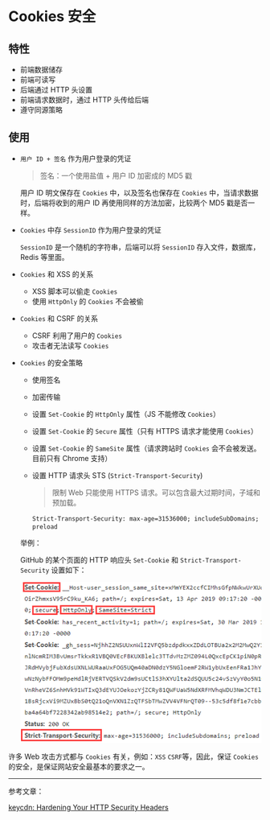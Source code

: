 # Cookies 安全

## 特性

- 前端数据储存
- 前端可读写
- 后端通过 HTTP 头设置
- 前端请求数据时，通过 HTTP 头传给后端
- 遵守同源策略

## 使用

- `用户 ID + 签名` 作为用户登录的凭证

  > 签名：一个使用盐值 + 用户 ID 加密成的 MD5 戳

  用户 ID 明文保存在 `Cookies` 中，以及签名也保存在 `Cookies` 中，当请求数据时，后端将收到的用户 ID 再使用同样的方法加密，比较两个 MD5 戳是否一样。

- `Cookies` 中存 `SessionID` 作为用户登录的凭证

  `SessionID` 是一个随机的字符串，后端可以将 `SessionID` 存入文件，数据库，Redis 等里面。

- `Cookies` 和 XSS 的关系

  - XSS 脚本可以偷走 `Cookies`
  - 使用 `HttpOnly` 的 `Cookies` 不会被偷

- `Cookies` 和 CSRF 的关系

  - CSRF 利用了用户的 `Cookies`
  - 攻击者无法读写 `Cookies`

- `Cookies` 的安全策略

  - 使用签名
  - 加密传输
  - 设置 `Set-Cookie` 的 `HttpOnly` 属性（JS 不能修改 `Cookies`）
  - 设置 `Set-Cookie` 的 `Secure` 属性（只有 HTTPS 请求才能使用 `Cookies`）
  - 设置 `Set-Cookie` 的 `SameSite` 属性（请求跨站时 `Cookies` 会不会被发送。目前只有 Chrome 支持）
  - 设置 HTTP 请求头 STS (`Strict-Transport-Security`)

    > 限制 Web 只能使用 HTTPS 请求。可以包含最大过期时间，子域和预加载。

    ```http
    Strict-Transport-Security: max-age=31536000; includeSubDomains; preload
    ```

  举例：
  
  GitHub 的某个页面的 HTTP 响应头 `Set-Cookie` 和 `Strict-Transport-Security` 设置如下：

  ![](./imgs/github_cookies_secure.png)

许多 Web 攻击方式都与 `Cookies` 有关，例如：`XSS` `CSRF`等，因此，保证 `Cookies` 的安全，是保证网站安全最基本的要求之一。

---

参考文章：

[keycdn: Hardening Your HTTP Security Headers](https://www.keycdn.com/blog/http-security-headers)
